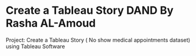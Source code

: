 # Create a Tableau Story DAND By Rasha AL-Amoud
Project: Create a Tableau Story ( No show medical appointments dataset) using Tableau Software

